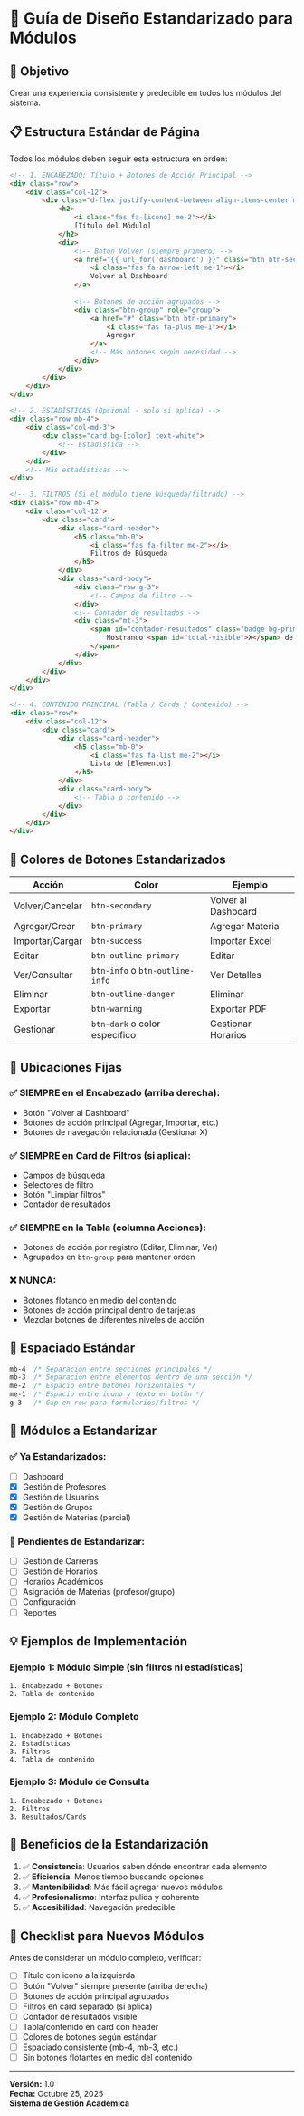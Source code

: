 # 📐 Guía de Diseño Estandarizado para Módulos

## 🎯 Objetivo
Crear una experiencia consistente y predecible en todos los módulos del sistema.

## 📋 Estructura Estándar de Página

Todos los módulos deben seguir esta estructura en orden:

```html
<!-- 1. ENCABEZADO: Título + Botones de Acción Principal -->
<div class="row">
    <div class="col-12">
        <div class="d-flex justify-content-between align-items-center mb-4">
            <h2>
                <i class="fas fa-[icono] me-2"></i>
                [Título del Módulo]
            </h2>
            <div>
                <!-- Botón Volver (siempre primero) -->
                <a href="{{ url_for('dashboard') }}" class="btn btn-secondary me-2">
                    <i class="fas fa-arrow-left me-1"></i>
                    Volver al Dashboard
                </a>
                
                <!-- Botones de acción agrupados -->
                <div class="btn-group" role="group">
                    <a href="#" class="btn btn-primary">
                        <i class="fas fa-plus me-1"></i>
                        Agregar
                    </a>
                    <!-- Más botones según necesidad -->
                </div>
            </div>
        </div>
    </div>
</div>

<!-- 2. ESTADÍSTICAS (Opcional - solo si aplica) -->
<div class="row mb-4">
    <div class="col-md-3">
        <div class="card bg-[color] text-white">
            <!-- Estadística -->
        </div>
    </div>
    <!-- Más estadísticas -->
</div>

<!-- 3. FILTROS (Si el módulo tiene búsqueda/filtrado) -->
<div class="row mb-4">
    <div class="col-12">
        <div class="card">
            <div class="card-header">
                <h5 class="mb-0">
                    <i class="fas fa-filter me-2"></i>
                    Filtros de Búsqueda
                </h5>
            </div>
            <div class="card-body">
                <div class="row g-3">
                    <!-- Campos de filtro -->
                </div>
                <!-- Contador de resultados -->
                <div class="mt-3">
                    <span id="contador-resultados" class="badge bg-primary">
                        Mostrando <span id="total-visible">X</span> de Y elementos
                    </span>
                </div>
            </div>
        </div>
    </div>
</div>

<!-- 4. CONTENIDO PRINCIPAL (Tabla / Cards / Contenido) -->
<div class="row">
    <div class="col-12">
        <div class="card">
            <div class="card-header">
                <h5 class="mb-0">
                    <i class="fas fa-list me-2"></i>
                    Lista de [Elementos]
                </h5>
            </div>
            <div class="card-body">
                <!-- Tabla o contenido -->
            </div>
        </div>
    </div>
</div>
```

## 🎨 Colores de Botones Estandarizados

| Acción | Color | Ejemplo |
|--------|-------|---------|
| Volver/Cancelar | `btn-secondary` | Volver al Dashboard |
| Agregar/Crear | `btn-primary` | Agregar Materia |
| Importar/Cargar | `btn-success` | Importar Excel |
| Editar | `btn-outline-primary` | Editar |
| Ver/Consultar | `btn-info` o `btn-outline-info` | Ver Detalles |
| Eliminar | `btn-outline-danger` | Eliminar |
| Exportar | `btn-warning` | Exportar PDF |
| Gestionar | `btn-dark` o color específico | Gestionar Horarios |

## 📍 Ubicaciones Fijas

### ✅ SIEMPRE en el Encabezado (arriba derecha):
- Botón "Volver al Dashboard"
- Botones de acción principal (Agregar, Importar, etc.)
- Botones de navegación relacionada (Gestionar X)

### ✅ SIEMPRE en Card de Filtros (si aplica):
- Campos de búsqueda
- Selectores de filtro
- Botón "Limpiar filtros"
- Contador de resultados

### ✅ SIEMPRE en la Tabla (columna Acciones):
- Botones de acción por registro (Editar, Eliminar, Ver)
- Agrupados en `btn-group` para mantener orden

### ❌ NUNCA:
- Botones flotando en medio del contenido
- Botones de acción principal dentro de tarjetas
- Mezclar botones de diferentes niveles de acción

## 📏 Espaciado Estándar

```css
mb-4  /* Separación entre secciones principales */
mb-3  /* Separación entre elementos dentro de una sección */
me-2  /* Espacio entre botones horizontales */
me-1  /* Espacio entre icono y texto en botón */
g-3   /* Gap en row para formularios/filtros */
```

## 🔄 Módulos a Estandarizar

### ✅ Ya Estandarizados:
- [ ] Dashboard
- [x] Gestión de Profesores
- [x] Gestión de Usuarios
- [x] Gestión de Grupos
- [x] Gestión de Materias (parcial)

### 🔧 Pendientes de Estandarizar:
- [ ] Gestión de Carreras
- [ ] Gestión de Horarios
- [ ] Horarios Académicos
- [ ] Asignación de Materias (profesor/grupo)
- [ ] Configuración
- [ ] Reportes

## 💡 Ejemplos de Implementación

### Ejemplo 1: Módulo Simple (sin filtros ni estadísticas)
```
1. Encabezado + Botones
2. Tabla de contenido
```

### Ejemplo 2: Módulo Completo
```
1. Encabezado + Botones
2. Estadísticas
3. Filtros
4. Tabla de contenido
```

### Ejemplo 3: Módulo de Consulta
```
1. Encabezado + Botones
2. Filtros
3. Resultados/Cards
```

## 🎯 Beneficios de la Estandarización

1. ✅ **Consistencia**: Usuarios saben dónde encontrar cada elemento
2. ✅ **Eficiencia**: Menos tiempo buscando opciones
3. ✅ **Mantenibilidad**: Más fácil agregar nuevos módulos
4. ✅ **Profesionalismo**: Interfaz pulida y coherente
5. ✅ **Accesibilidad**: Navegación predecible

## 📝 Checklist para Nuevos Módulos

Antes de considerar un módulo completo, verificar:

- [ ] Título con icono a la izquierda
- [ ] Botón "Volver" siempre presente (arriba derecha)
- [ ] Botones de acción principal agrupados
- [ ] Filtros en card separado (si aplica)
- [ ] Contador de resultados visible
- [ ] Tabla/contenido en card con header
- [ ] Colores de botones según estándar
- [ ] Espaciado consistente (mb-4, mb-3, etc.)
- [ ] Sin botones flotantes en medio del contenido

---
**Versión:** 1.0  
**Fecha:** Octubre 25, 2025  
**Sistema de Gestión Académica**
